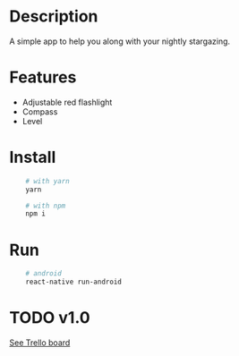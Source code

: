 Description
===
A simple app to help you along with your nightly stargazing.

Features
===
* Adjustable red flashlight
* Compass
* Level

Install
===
```bash
    # with yarn
    yarn

    # with npm
    npm i
```

Run
===
```bash
    # android
    react-native run-android
```

TODO v1.0
===
[See Trello board](https://trello.com/b/tnCgIkXb/astroflash)